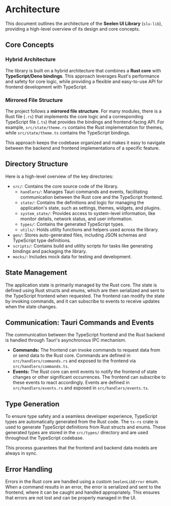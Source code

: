 # Architecture

This document outlines the architecture of the **Seelen UI Library** (`slu-lib`), providing a high-level overview of its design and core concepts.

## Core Concepts

### Hybrid Architecture

The library is built on a hybrid architecture that combines a **Rust core** with **TypeScript/Deno bindings**. This approach leverages Rust's performance and safety for core logic, while providing a flexible and easy-to-use API for frontend development with TypeScript.

### Mirrored File Structure

The project follows a **mirrored file structure**. For many modules, there is a Rust file (`.rs`) that implements the core logic and a corresponding TypeScript file (`.ts`) that provides the bindings and frontend-facing API. For example, `src/state/theme.rs` contains the Rust implementation for themes, while `src/state/theme.ts` contains the TypeScript bindings.

This approach keeps the codebase organized and makes it easy to navigate between the backend and frontend implementations of a specific feature.

## Directory Structure

Here is a high-level overview of the key directories:

-   `src/`: Contains the core source code of the library.
    -   `handlers/`: Manages Tauri commands and events, facilitating communication between the Rust core and the TypeScript frontend.
    -   `state/`: Contains the definitions and logic for managing the application's state, such as settings, themes, widgets, and plugins.
    -   `system_state/`: Provides access to system-level information, like monitor details, network status, and user information.
    -   `types/`: Contains the generated TypeScript types.
    -   `utils/`: Holds utility functions and helpers used across the library.
-   `gen/`: Stores auto-generated files, including JSON schemas and TypeScript type definitions.
-   `scripts/`: Contains build and utility scripts for tasks like generating bindings and packaging the library.
-   `mocks/`: Includes mock data for testing and development.

## State Management

The application state is primarily managed by the Rust core. The state is defined using Rust structs and enums, which are then serialized and sent to the TypeScript frontend when requested. The frontend can modify the state by invoking commands, and it can subscribe to events to receive updates when the state changes.

## Communication: Tauri Commands and Events

The communication between the TypeScript frontend and the Rust backend is handled through Tauri's asynchronous IPC mechanism.

-   **Commands:** The frontend can invoke commands to request data from or send data to the Rust core. Commands are defined in `src/handlers/commands.rs` and exposed to the frontend via `src/handlers/commands.ts`.
-   **Events:** The Rust core can emit events to notify the frontend of state changes or other significant occurrences. The frontend can subscribe to these events to react accordingly. Events are defined in `src/handlers/events.rs` and exposed in `src/handlers/events.ts`.

## Type Generation

To ensure type safety and a seamless developer experience, TypeScript types are automatically generated from the Rust code. The `ts-rs` crate is used to generate TypeScript definitions from Rust structs and enums. These generated types are stored in the `src/types/` directory and are used throughout the TypeScript codebase.

This process guarantees that the frontend and backend data models are always in sync.

## Error Handling

Errors in the Rust core are handled using a custom `SeelenLibError` enum. When a command results in an error, the error is serialized and sent to the frontend, where it can be caught and handled appropriately. This ensures that errors are not lost and can be properly managed in the UI.

